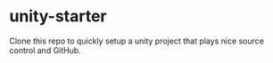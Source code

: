 # unity-starter
Clone this repo to quickly setup a unity project that plays nice source control and GitHub.
